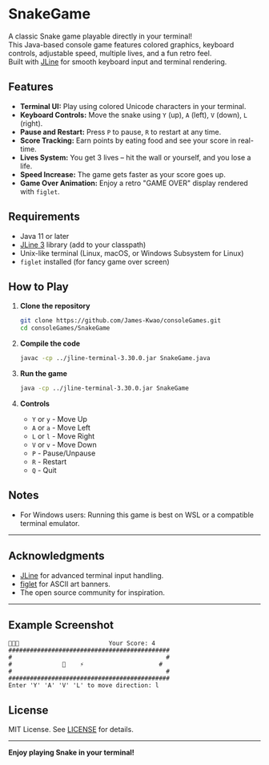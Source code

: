 # SnakeGame

A classic Snake game playable directly in your terminal!  
This Java-based console game features colored graphics, keyboard controls, adjustable speed, multiple lives, and a fun retro feel.  
Built with [JLine](https://github.com/jline/jline3) for smooth keyboard input and terminal rendering.

## Features

- **Terminal UI:** Play using colored Unicode characters in your terminal.
- **Keyboard Controls:** Move the snake using `Y` (up), `A` (left), `V` (down), `L` (right).
- **Pause and Restart:** Press `P` to pause, `R` to restart at any time.
- **Score Tracking:** Earn points by eating food and see your score in real-time.
- **Lives System:** You get 3 lives – hit the wall or yourself, and you lose a life.
- **Speed Increase:** The game gets faster as your score goes up.
- **Game Over Animation:** Enjoy a retro "GAME OVER" display rendered with `figlet`.

## Requirements

- Java 11 or later
- [JLine 3](https://github.com/jline/jline3) library (add to your classpath)
- Unix-like terminal (Linux, macOS, or Windows Subsystem for Linux)
- `figlet` installed (for fancy game over screen)

## How to Play

1. **Clone the repository**
   ```sh
   git clone https://github.com/James-Kwao/consoleGames.git
   cd consoleGames/SnakeGame
   ```

2. **Compile the code**
   ```sh
   javac -cp ../jline-terminal-3.30.0.jar SnakeGame.java
   ```

3. **Run the game**
   ```sh
   java -cp ../jline-terminal-3.30.0.jar SnakeGame
   ```

4. **Controls**
   - `Y` or `y` - Move Up
   - `A` or `a` - Move Left
   - `L` or `l` - Move Right
   - `V` or `v` - Move Down
   - `P` - Pause/Unpause
   - `R` - Restart
   - `Q` - Quit

## Notes

- For Windows users: Running this game is best on WSL or a compatible terminal emulator.

---                                                                   
## Acknowledgments

- [JLine](https://github.com/jline/jline3) for advanced terminal input
 handling.
- [figlet](http://www.figlet.org/) for ASCII art banners.
- The open source community for inspiration.

---
## Example Screenshot

```
💙💙💙                         Your Score: 4
#############################################
#                                           #
#              🐍    ⚡                     #
#                                           #
#############################################
Enter 'Y' 'A' 'V' 'L' to move direction: l
```

## License

MIT License. See [LICENSE](../LICENSE) for details.

---

**Enjoy playing Snake in your terminal!**
